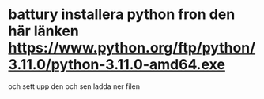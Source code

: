 # battury installera python fron den här länken https://www.python.org/ftp/python/3.11.0/python-3.11.0-amd64.exe
och sett upp den
och sen ladda ner filen
